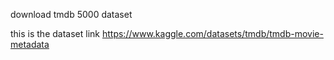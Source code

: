 download tmdb 5000 dataset

this is the dataset link 
https://www.kaggle.com/datasets/tmdb/tmdb-movie-metadata
